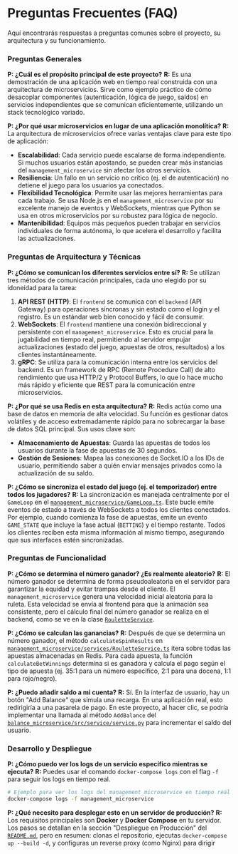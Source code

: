 # Preguntas Frecuentes (FAQ)

Aquí encontrarás respuestas a preguntas comunes sobre el proyecto, su arquitectura y su funcionamiento.

### Preguntas Generales

**P: ¿Cuál es el propósito principal de este proyecto?**
**R:** Es una demostración de una aplicación web en tiempo real construida con una arquitectura de microservicios. Sirve como ejemplo práctico de cómo desacoplar componentes (autenticación, lógica de juego, saldos) en servicios independientes que se comunican eficientemente, utilizando un stack tecnológico variado.

**P: ¿Por qué usar microservicios en lugar de una aplicación monolítica?**
**R:** La arquitectura de microservicios ofrece varias ventajas clave para este tipo de aplicación:

- **Escalabilidad**: Cada servicio puede escalarse de forma independiente. Si muchos usuarios están apostando, se pueden crear más instancias del `management_microservice` sin afectar los otros servicios.
- **Resiliencia**: Un fallo en un servicio no crítico (ej. el de autenticación) no detiene el juego para los usuarios ya conectados.
- **Flexibilidad Tecnológica**: Permite usar las mejores herramientas para cada trabajo. Se usa Node.js en el `management_microservice` por su excelente manejo de eventos y WebSockets, mientras que Python se usa en otros microservicios por su robustez para lógica de negocio.
- **Mantenibilidad**: Equipos más pequeños pueden trabajar en servicios individuales de forma autónoma, lo que acelera el desarrollo y facilita las actualizaciones.

### Preguntas de Arquitectura y Técnicas

**P: ¿Cómo se comunican los diferentes servicios entre sí?**
**R:** Se utilizan tres métodos de comunicación principales, cada uno elegido por su idoneidad para la tarea:

1.  **API REST (HTTP)**: El `frontend` se comunica con el `backend` (API Gateway) para operaciones síncronas y sin estado como el login y el registro. Es un estándar web bien conocido y fácil de consumir.
2.  **WebSockets**: El `frontend` mantiene una conexión bidireccional y persistente con el `management_microservice`. Esto es crucial para la jugabilidad en tiempo real, permitiendo al servidor empujar actualizaciones (estado del juego, apuestas de otros, resultados) a los clientes instantáneamente.
3.  **gRPC**: Se utiliza para la comunicación interna entre los servicios del backend. Es un framework de RPC (Remote Procedure Call) de alto rendimiento que usa HTTP/2 y Protocol Buffers, lo que lo hace mucho más rápido y eficiente que REST para la comunicación entre microservicios.

**P: ¿Por qué se usa Redis en esta arquitectura?**
**R:** Redis actúa como una base de datos en memoria de alta velocidad. Su función es gestionar datos volátiles y de acceso extremadamente rápido para no sobrecargar la base de datos SQL principal. Sus usos clave son:

- **Almacenamiento de Apuestas**: Guarda las apuestas de todos los usuarios durante la fase de apuestas de 30 segundos.
- **Gestión de Sesiones**: Mapea las conexiones de Socket.IO a los IDs de usuario, permitiendo saber a quién enviar mensajes privados como la actualización de su saldo.

**P: ¿Cómo se sincroniza el estado del juego (ej. el temporizador) entre todos los jugadores?**
**R:** La sincronización es manejada centralmente por el `GameLoop` en el [`management_microservice/GameLoop.ts`](management_microservice/GameLoop.ts). Este bucle emite eventos de estado a través de WebSockets a todos los clientes conectados. Por ejemplo, cuando comienza la fase de apuestas, emite un evento `GAME_STATE` que incluye la fase actual (`BETTING`) y el tiempo restante. Todos los clientes reciben esta misma información al mismo tiempo, asegurando que sus interfaces estén sincronizadas.

### Preguntas de Funcionalidad

**P: ¿Cómo se determina el número ganador? ¿Es realmente aleatorio?**
**R:** El número ganador se determina de forma pseudoaleatoria en el servidor para garantizar la equidad y evitar trampas desde el cliente. El `management_microservice` genera una velocidad inicial aleatoria para la ruleta. Esta velocidad se envía al frontend para que la animación sea consistente, pero el cálculo final del número ganador se realiza en el backend, como se ve en la clase [`RouletteService`](management_microservice/services/RouletteService.ts).

**P: ¿Cómo se calculan las ganancias?**
**R:** Después de que se determina un número ganador, el método `calculateSpinResults` en [`management_microservice/services/RouletteService.ts`](management_microservice/services/RouletteService.ts) itera sobre todas las apuestas almacenadas en Redis. Para cada apuesta, la función `calculateBetWinnings` determina si es ganadora y calcula el pago según el tipo de apuesta (ej. 35:1 para un número específico, 2:1 para una docena, 1:1 para rojo/negro).

**P: ¿Puedo añadir saldo a mi cuenta?**
**R:** Sí. En la interfaz de usuario, hay un botón "Add Balance" que simula una recarga. En una aplicación real, esto redirigiría a una pasarela de pago. En este proyecto, al hacer clic, se podría implementar una llamada al método `AddBalance` del [`balance_microservice/src/service/service.py`](balance_microservice/src/service/service.py) para incrementar el saldo del usuario.

### Desarrollo y Despliegue

**P: ¿Cómo puedo ver los logs de un servicio específico mientras se ejecuta?**
**R:** Puedes usar el comando `docker-compose logs` con el flag `-f` para seguir los logs en tiempo real.

```bash
# Ejemplo para ver los logs del management_microservice en tiempo real
docker-compose logs -f management_microservice
```

**P: ¿Qué necesito para desplegar esto en un servidor de producción?**
**R:** Los requisitos principales son **Docker** y **Docker Compose** en tu servidor. Los pasos se detallan en la sección "Despliegue en Producción" del [`README.md`](README.md), pero en resumen: clonas el repositorio, ejecutas `docker-compose up --build -d`, y configuras un reverse proxy (como Nginx) para dirigir
